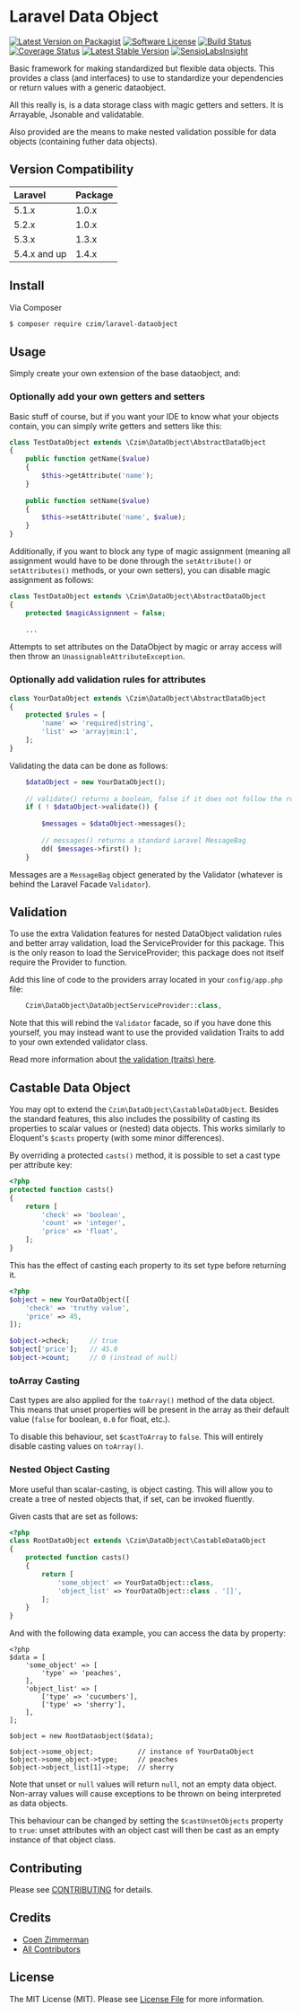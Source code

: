 # Laravel Data Object

[![Latest Version on Packagist][ico-version]][link-packagist]
[![Software License][ico-license]](LICENSE.md)
[![Build Status](https://travis-ci.org/czim/laravel-dataobject.svg?branch=master)](https://travis-ci.org/czim/laravel-dataobject)
[![Coverage Status](https://coveralls.io/repos/github/czim/laravel-dataobject/badge.svg?branch=master)](https://coveralls.io/github/czim/laravel-dataobject?branch=master)
[![Latest Stable Version](http://img.shields.io/packagist/v/czim/laravel-dataobject.svg)](https://packagist.org/packages/czim/laravel-dataobject)
[![SensioLabsInsight](https://insight.sensiolabs.com/projects/369fd4d7-b2d1-4438-9e08-e7ad586b81c4/mini.png)](https://insight.sensiolabs.com/projects/369fd4d7-b2d1-4438-9e08-e7ad586b81c4)

Basic framework for making standardized but flexible data objects.
This provides a class (and interfaces) to use to standardize your dependencies or return values with a generic dataobject.

All this really is, is a data storage class with magic getters and setters.
It is Arrayable, Jsonable and validatable.

Also provided are the means to make nested validation possible for data objects (containing futher data objects).


## Version Compatibility

 Laravel      | Package 
:-------------|:--------
 5.1.x        | 1.0.x
 5.2.x        | 1.0.x
 5.3.x        | 1.3.x
 5.4.x and up | 1.4.x


## Install

Via Composer

``` bash
$ composer require czim/laravel-dataobject
```

## Usage

Simply create your own extension of the base dataobject, and: 


### Optionally add your own getters and setters

Basic stuff of course, but if you want your IDE to know what your objects contain, you can simply write getters and setters like this:

```php
class TestDataObject extends \Czim\DataObject\AbstractDataObject
{
    public function getName($value)
    {
        $this->getAttribute('name');
    }
    
    public function setName($value)
    {
        $this->setAttribute('name', $value);
    }
}
```

Additionally, if you want to block any type of magic assignment (meaning all assignment would have to be done through the `setAttribute()` or `setAttributes()` methods, or your own setters), you can disable magic assignment as follows:
 
```php
class TestDataObject extends \Czim\DataObject\AbstractDataObject
{
    protected $magicAssignment = false;
    
    ...
```

Attempts to set attributes on the DataObject by magic or array access will then throw an `UnassignableAttributeException`.


### Optionally add validation rules for attributes 

```php
class YourDataObject extends \Czim\DataObject\AbstractDataObject
{
    protected $rules = [
        'name' => 'required|string',
        'list' => 'array|min:1',
    ];
}
```

Validating the data can be done as follows:

```php
    $dataObject = new YourDataObject();
    
    // validate() returns a boolean, false if it does not follow the rules
    if ( ! $dataObject->validate()) {
        
        $messages = $dataObject->messages();
        
        // messages() returns a standard Laravel MessageBag
        dd( $messages->first() );
    }
```

Messages are a `MessageBag` object generated by the Validator (whatever is behind the Laravel Facade `Validator`).


## Validation

To use the extra Validation features for nested DataObject validation rules and better array validation, load the ServiceProvider for this package.
This is the only reason to load the ServiceProvider; this package does not itself require the Provider to function.

Add this line of code to the providers array located in your `config/app.php` file:

```php
    Czim\DataObject\DataObjectServiceProvider::class,
```

Note that this will rebind the `Validator` facade, so if you have done this yourself, you may instead want to use the provided validation Traits to add to your own extended validator class.

Read more information about [the validation (traits) here](VALIDATION.md).


## Castable Data Object

You may opt to extend the `Czim\DataObject\CastableDataObject`. 
Besides the standard features, this also includes the possibility of casting its properties to scalar values or (nested) data objects. This works similarly to Eloquent's `$casts` property (with some minor differences).

By overriding a protected `casts()` method, it is possible to set a cast type per attribute key:

```php
<?php
protected function casts()
{
    return [
        'check' => 'boolean',
        'count' => 'integer',
        'price' => 'float',
    ];    
}       
```

This has the effect of casting each property to its set type before returning it.

```php
<?php
$object = new YourDataObject([
    'check' => 'truthy value',
    'price' => 45,
]);

$object->check;     // true
$object['price'];   // 45.0
$object->count;     // 0 (instead of null)
```

### toArray Casting

Cast types are also applied for the `toArray()` method of the data object. 
This means that unset properties will be present in the array as their default value (`false` for boolean, `0.0` for float, etc.).

To disable this behaviour, set `$castToArray` to `false`.
This will entirely disable casting values on `toArray()`. 


### Nested Object Casting

More useful than scalar-casting, is object casting. This will allow you to create a tree of nested objects that, if set, can be invoked fluently.

Given casts that are set as follows:

```php
<?php
class RootDataObject extends \Czim\DataObject\CastableDataObject
{
    protected function casts()
    {
        return [
            'some_object' => YourDataObject::class,
            'object_list' => YourDataObject::class . '[]',
        ];    
    }       
}
```

And with the following data example, you can access the data by property:

```
<?php
$data = [
    'some_object' => [
        'type' => 'peaches',
    ],
    'object_list' => [
        ['type' => 'cucumbers'],
        ['type' => 'sherry'],
    ],
];

$object = new RootDataobject($data);

$object->some_object;           // instance of YourDataObject
$object->some_object->type;     // peaches
$object->object_list[1]->type;  // sherry
```

Note that unset or `null` values will return `null`, not an empty data object. Non-array values will cause exceptions to be thrown on being interpreted as data objects.

This behaviour can be changed by setting the `$castUnsetObjects` property to `true`: unset attributes with an object cast will then be cast as an empty instance of that object class.

## Contributing

Please see [CONTRIBUTING](CONTRIBUTING.md) for details.


## Credits

- [Coen Zimmerman][link-author]
- [All Contributors][link-contributors]

## License

The MIT License (MIT). Please see [License File](LICENSE.md) for more information.

[ico-version]: https://img.shields.io/packagist/v/czim/laravel-dataobject.svg?style=flat-square
[ico-license]: https://img.shields.io/badge/license-MIT-brightgreen.svg?style=flat-square
[ico-downloads]: https://img.shields.io/packagist/dt/czim/laravel-dataobject.svg?style=flat-square

[link-packagist]: https://packagist.org/packages/czim/laravel-dataobject
[link-downloads]: https://packagist.org/packages/czim/laravel-dataobject
[link-author]: https://github.com/czim
[link-contributors]: ../../contributors
